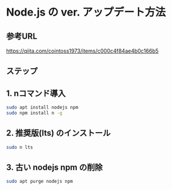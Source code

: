 # Node.js の ver. アップデート方法

## 参考URL

<https://qiita.com/cointoss1973/items/c000c4f84ae4b0c166b5>

## ステップ

## 1. nコマンド導入

```bash
sudo apt install nodejs npm
sudo npm install n -g
```

## 2. 推奨版(lts) のインストール
```bash
sudo n lts
```

## 3. 古い nodejs npm の削除
```bash
sudo apt purge nodejs npm
```